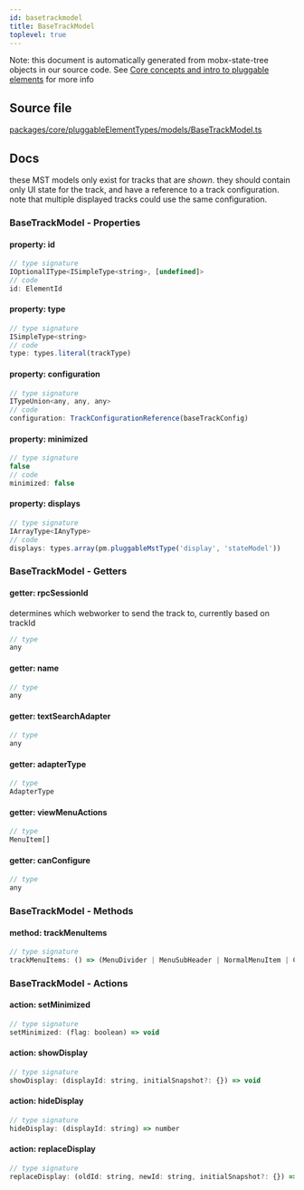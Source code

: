 ```yaml
---
id: basetrackmodel
title: BaseTrackModel
toplevel: true
---
```


Note: this document is automatically generated from mobx-state-tree objects in
our source code. See
[Core concepts and intro to pluggable elements](/docs/developer_guide/) for more
info

## Source file

[packages/core/pluggableElementTypes/models/BaseTrackModel.ts](https://github.com/GMOD/jbrowse-components/blob/main/packages/core/pluggableElementTypes/models/BaseTrackModel.ts)

## Docs

these MST models only exist for tracks that are _shown_. they should contain
only UI state for the track, and have a reference to a track configuration. note
that multiple displayed tracks could use the same configuration.

### BaseTrackModel - Properties

#### property: id

```js
// type signature
IOptionalIType<ISimpleType<string>, [undefined]>
// code
id: ElementId
```

#### property: type

```js
// type signature
ISimpleType<string>
// code
type: types.literal(trackType)
```

#### property: configuration

```js
// type signature
ITypeUnion<any, any, any>
// code
configuration: TrackConfigurationReference(baseTrackConfig)
```

#### property: minimized

```js
// type signature
false
// code
minimized: false
```

#### property: displays

```js
// type signature
IArrayType<IAnyType>
// code
displays: types.array(pm.pluggableMstType('display', 'stateModel'))
```

### BaseTrackModel - Getters

#### getter: rpcSessionId

determines which webworker to send the track to, currently based on trackId

```js
// type
any
```

#### getter: name

```js
// type
any
```

#### getter: textSearchAdapter

```js
// type
any
```

#### getter: adapterType

```js
// type
AdapterType
```

#### getter: viewMenuActions

```js
// type
MenuItem[]
```

#### getter: canConfigure

```js
// type
any
```

### BaseTrackModel - Methods

#### method: trackMenuItems

```js
// type signature
trackMenuItems: () => (MenuDivider | MenuSubHeader | NormalMenuItem | CheckboxMenuItem | RadioMenuItem | SubMenuItem | { ...; })[]
```

### BaseTrackModel - Actions

#### action: setMinimized

```js
// type signature
setMinimized: (flag: boolean) => void
```

#### action: showDisplay

```js
// type signature
showDisplay: (displayId: string, initialSnapshot?: {}) => void
```

#### action: hideDisplay

```js
// type signature
hideDisplay: (displayId: string) => number
```

#### action: replaceDisplay

```js
// type signature
replaceDisplay: (oldId: string, newId: string, initialSnapshot?: {}) => void
```
